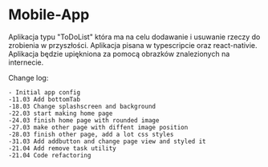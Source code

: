 # Mobile-App
Aplikacja typu "ToDoList" która ma na celu dodawanie i usuwanie rzeczy do zrobienia w przyszłości.
Aplikacja pisana w typescripcie oraz react-nativie.
Aplikacja będzie upiękniona za pomocą obrazków znalezionych na internecie.

Change log:

    - Initial app config
    -11.03 Add bottomTab
    -18.03 Change splashscreen and background
    -22.03 start making home page
    -24.03 finish home page with rounded image
    -27.03 make other page with diffent image position
    -28.03 finish other page, add a lot css styles
    -31.03 Add addbutton and change page view and styled it
    -21.04 Add remove task utility
    -21.04 Code refactoring
